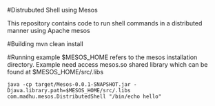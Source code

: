 #Distrubuted Shell using Mesos

This repository contains code to run shell commands in a distributed manner using Apache mesos

#Building
    mvn clean install

#Running example
$MESOS_HOME refers to the mesos installation directory. Example need access mesos.so shared library which can be found
at $MESOS_HOME/src/.libs

    java -cp target/Mesos-0.0.1-SNAPSHOT.jar -Djava.library.path=$MESOS_HOME/src/.libs com.madhu.mesos.DistributedShell "/bin/echo hello"

